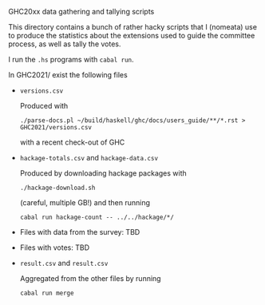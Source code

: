 GHC20xx data gathering and tallying scripts

This directory contains a bunch of rather hacky scripts that I (nomeata) use to
produce the statistics about the extensions used to guide the committee
process, as well as tally the votes.

I run the `.hs` programs with `cabal run`.


In GHC2021/ exist the following files

 * `versions.csv`

   Produced with
   ```
   ./parse-docs.pl ~/build/haskell/ghc/docs/users_guide/**/*.rst > GHC2021/versions.csv
   ```
   with a recent check-out of GHC

 * `hackage-totals.csv` and `hackage-data.csv`

   Produced by downloading hackage packages with
   ```
   ./hackage-download.sh
   ```
   (careful, multiple GB!) and then running
   ```
   cabal run hackage-count -- ../../hackage/*/
   ```

 * Files with data from the survey: TBD

 * Files with votes: TBD

 * `result.csv` and `result.csv`

   Aggregated from the other files by running
   ```
   cabal run merge
   ```
